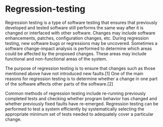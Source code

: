 # Regression-testing

Regression testing is a type of software testing that ensures that previously developed and tested software still performs the same way after it is changed or interfaced with other software. Changes may include software enhancements, patches, configuration changes, etc. During regression testing, new software bugs or regressions may be uncovered. Sometimes a software change-impact analysis is performed to determine which areas could be affected by the proposed changes. These areas may include functional and non-functional areas of the system.

The purpose of regression testing is to ensure that changes such as those mentioned above have not introduced new faults.[1] One of the main reasons for regression testing is to determine whether a change in one part of the software affects other parts of the software.[2]

Common methods of regression testing include re-running previously completed tests and checking whether program behavior has changed and whether previously fixed faults have re-emerged. Regression testing can be performed to test a system efficiently by systematically selecting the appropriate minimum set of tests needed to adequately cover a particular change.
